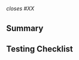 ###### closes #XX

## Summary
<!-- Short description of the changes/fixes made. What does this PR solve? -->

## Testing Checklist
<!-- Give some info for the reviewers to test this PR -->